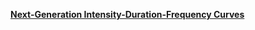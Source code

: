 <a style="white-space: nowrap" href="https://www.serdp-estcp.org/Program-Areas/Resource-Conservation-and-Resiliency/Natural-Resources/Cold-Regions-Ecology-and-Management/RC-2546" style="font-size: 25px;"><strong>Next-Generation Intensity-Duration-Frequency Curves</strong></a>
<br /> <br />
<!-- <img src="https://preview.ibb.co/hCHA0o/NG_IDF.jpg" class="image2" width="265" height="293.49" align="left" border="0" style="border-style: none;"> Traditional IDF design paradigm makes several significant assumptions. Given the potential impacts of climate change, these limiting assumptions can substantially increase infrastructure development risks because structures designed to meet traditional criteria could be over- or under-designed leading to issues of safety and unnecessary expense. This research will critically evaluate these assumptions individually and in combination to (1) improve our understanding of the non-uniform spatial and temporal distribution of potential climate-induced changes in the intensity and variability of heavy precipitation and runoff events; (2) develop next-generation IDF curves that account for snowmelt and climate non-stationarity; (3) evaluate the ability of current event-based rainfall-runoff models to exploit next-generation IDF curves; and (4) evaluate the ability of next-generation IDF curves coupled with event-based models to accurately inform hydrologic design, including the frequency of specific runoff events.-->
